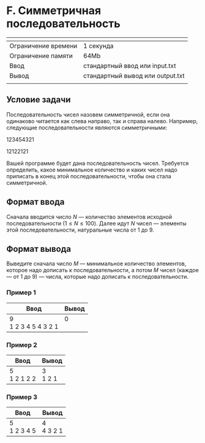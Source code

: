 # F. Симметричная последовательность

[]()|[]()
-------------------|---
Ограничение времени|	1 секунда
Ограничение памяти |	64Mb
Ввод               |	стандартный ввод или input.txt
Вывод              |	стандартный вывод или output.txt
[]()|[]()

## Условие задачи
Последовательность чисел назовем симметричной, если она одинаково читается как слева направо, так и справа налево. Например, следующие последовательности являются симметричными:

$1 2 3 4 5 4 3 2 1$

$1 2 1 2 2 1 2 1$

Вашей программе будет дана последовательность чисел. Требуется определить, какое минимальное количество и каких чисел надо приписать в конец этой последовательности, чтобы она стала симметричной.

## Формат ввода
Сначала вводится число $N$ — количество элементов исходной последовательности $(1 ≤ N ≤ 100)$. Далее идут $N$ чисел — элементы этой последовательности, натуральные числа от $1$ до $9$.

## Формат вывода
Выведите сначала число $M$ — минимальное количество элементов, которое надо дописать к последовательности, а потом $M$ чисел (каждое — от $1$ до $9$) — числа, которые надо дописать к последовательности.

### Пример 1
Ввод|Вывод
---|---
9<br>1 2 3 4 5 4 3 2 1|0<br><br>
[]()

### Пример 2
Ввод|Вывод
---|---
5<br>1 2 1 2 2|3<br>1 2 1
[]()

### Пример 3
Ввод|Вывод
---|---
5<br>1 2 3 4 5|4<br>4 3 2 1
[]()